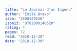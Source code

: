 ```yaml
---
title: "Le Journal d'un Ingénu"
author: "Émile Bravo"
isbn: "2800140526"
isbn13: "9782800140520"
rating: 4
pages: 72
read: "2018-12-30"
date: "2018-12-30"
---
```



